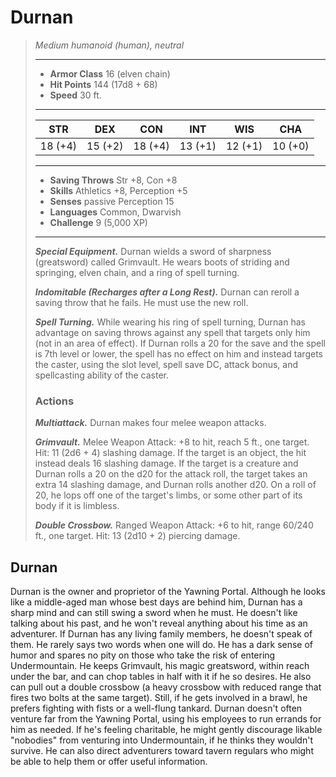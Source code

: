 # Durnan
>*Medium humanoid (human), neutral*
>___
>- **Armor Class** 16 (elven chain)
>- **Hit Points** 144 (17d8 + 68)
>- **Speed** 30 ft.
>___
>|STR|DEX|CON|INT|WIS|CHA|
>|:---:|:---:|:---:|:---:|:---:|:---:|
>|18 (+4)|15 (+2)|18 (+4)|13 (+1)|12 (+1)|10 (+0)|
>___
>- **Saving Throws** Str +8, Con +8
>- **Skills** Athletics +8, Perception +5
>- **Senses** passive Perception 15
>- **Languages** Common, Dwarvish
>- **Challenge** 9 (5,000 XP)
>___
>***Special Equipment.*** Durnan wields a sword of sharpness (greatsword) called Grimvault. He wears boots of striding and springing, elven chain, and a ring of spell turning.  
>
>***Indomitable (Recharges after a Long Rest).*** Durnan can reroll a saving throw that he fails. He must use the new roll.  
>
>***Spell Turning.*** While wearing his ring of spell turning, Durnan has advantage on saving throws against any spell that targets only him (not in an area of effect). If Durnan rolls a 20 for the save and the spell is 7th level or lower, the spell has no effect on him and instead targets the caster, using the slot level, spell save DC, attack bonus, and spellcasting ability of the caster.  
>
>### Actions
>***Multiattack.*** Durnan makes four melee weapon attacks.  
>
>***Grimvault.*** Melee Weapon Attack: +8 to hit, reach 5 ft., one target. Hit: 11 (2d6 + 4) slashing damage. If the target is an object, the hit instead deals 16 slashing damage. If the target is a creature and Durnan rolls a 20 on the d20 for the attack roll, the target takes an extra 14 slashing damage, and Durnan rolls another d20. On a roll of 20, he lops off one of the target's limbs, or some other part of its body if it is limbless.  
>
>***Double Crossbow.*** Ranged Weapon Attack: +6 to hit, range 60/240 ft., one target. Hit: 13 (2d10 + 2) piercing damage.
## Durnan
Durnan is the owner and proprietor of the Yawning Portal. Although he looks like a middle-aged man whose best days are behind him, Durnan has a sharp mind and can still swing a sword when he must. He doesn't like talking about his past, and he won't reveal anything about his time as an adventurer.
If Durnan has any living family members, he doesn't speak of them. He rarely says two words when one will do. He has a dark sense of humor and spares no pity on those who take the risk of entering Undermountain.
He keeps Grimvault, his magic greatsword, within reach under the bar, and can chop tables in half with it if he so desires. He also can pull out a double crossbow (a heavy crossbow with reduced range that fires two bolts at the same target). Still, if he gets involved in a brawl, he prefers fighting with fists or a well-flung tankard.
Durnan doesn't often venture far from the Yawning Portal, using his employees to run errands for him as needed. If he's feeling charitable, he might gently discourage likable "nobodies" from venturing into Undermountain, if he thinks they wouldn't survive. He can also direct adventurers toward tavern regulars who might be able to help them or offer useful information.
